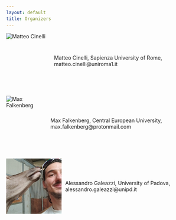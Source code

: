 ```yaml
---
layout: default
title: Organizers
---
```

<div style="display: flex; flex-wrap: wrap; gap: 20px;">

  <!-- Primo blocco: Immagine e Descrizione -->
  <div style="display: flex; align-items: center; gap: 10px; width: 100%;">
    <img src="cinelli.jpeg" alt="Matteo Cinelli" style="width: 150px; height: 150px; object-fit: cover;">
    <p style="margin: 0;"> Matteo Cinelli, Sapienza University of Rome, matteo.cinelli@uniroma1.it</p>
  </div>

  <!-- Secondo blocco: Immagine e Descrizione -->
  <div style="display: flex; align-items: center; gap: 10px; width: 100%;">
    <img src="falkenberg.png" alt="Max Falkenberg" style="width: 150px; height: 150px; object-fit: cover;">
    <p style="margin: 0;"> Max Falkenberg, Central European University, max.falkenberg@protonmail.com</p>
  </div>

  <!-- Terzo blocco: Immagine e Descrizione -->
  <div style="display: flex; align-items: center; gap: 10px; width: 100%;">
    <img src="galeazzi.jpeg" alt="Alessandro Galeazzi" style="width: 150px; height: 150px; object-fit: cover;">
    <p style="margin: 0;">Alessandro Galeazzi, University of Padova, alessandro.galeazzi@unipd.it</p>
  </div>

</div>
